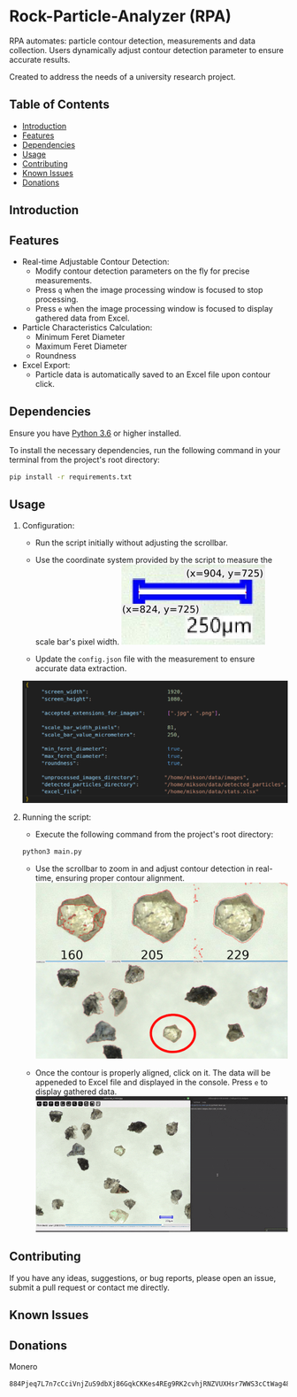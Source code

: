 # Rock-Particle-Analyzer (RPA)

RPA automates: particle contour detection, measurements and data collection. Users dynamically adjust contour detection parameter to ensure accurate results. 

Created to address the needs of a university research project. 

## Table of Contents

- [Introduction](#introduction)
- [Features](#features)
- [Dependencies](#dependencies)
- [Usage](#usage)
- [Contributing](#contributing)
- [Known Issues](#known-issues)
- [Donations](#donations)

## Introduction



## Features

- Real-time Adjustable Contour Detection: 
     - Modify contour detection parameters on the fly for precise measurements.
     - Press `q` when the image processing window is focused to stop processing.
     - Press `e` when the image processing window is focused to display gathered data from Excel.
- Particle Characteristics Calculation:
     - Minimum Feret Diameter
     - Maximum Feret Diameter
     - Roundness
- Excel Export: 
     - Particle data is automatically saved to an Excel file upon contour click.

## Dependencies

Ensure you have [Python 3.6](https://www.python.org/downloads/) or higher installed.

To install the necessary dependencies, run the following command in your terminal from the project's root directory:
```bash
pip install -r requirements.txt
```

## Usage

1. Configuration:
     - Run the script initially without adjusting the scrollbar.

     - Use the coordinate system provided by the script to measure the scale bar's pixel width.
     ![scale-bar](screenshots/ScaleBar.png)

     - Update the `config.json` file with the measurement to ensure accurate data extraction.
     
     ![configuring](screenshots/config.png)
     

2. Running the script:

     - Execute the following command from the project's root directory:

     ```bash
     python3 main.py
     ```
     - Use the scrollbar to zoom in and adjust contour detection in real-time, ensuring proper contour alignment.
     ![AdjustRealTime](screenshots/AdjustingScrollbarExample.png)

     - Once the contour is properly aligned, click on it. The data will be appeneded to Excel file and displayed in the console. Press `e` to display gathered data.
     ![ClickAndDone](screenshots/ClickAndDone.gif)

## Contributing

If you have any ideas, suggestions, or bug reports, please open an issue, submit a pull request or contact me directly.

## Known Issues

## Donations

Monero
```
884Pjeq7L7n7cCciVnjZuS9dbXj86GqkCKKes4REg9RK2cvhjRNZVUXHsr7WWS3cCtWag48N9ASJe5QzRoyWJM4VJEG7Gje
```
